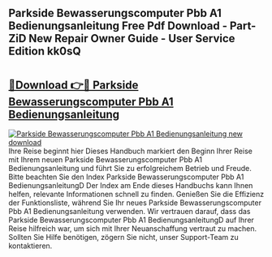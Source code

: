 ## Parkside Bewasserungscomputer Pbb A1 Bedienungsanleitung Free Pdf Download - Part-ZiD New Repair Owner Guide - User Service Edition kk0sQ

# <h2><a href="http://df1666.blite.top/?on=Parkside+Bewasserungscomputer+Pbb+A1+Bedienungsanleitung">🔗Download 👉🔴 Parkside Bewasserungscomputer Pbb A1 Bedienungsanleitung</a></h2>

[![Parkside Bewasserungscomputer Pbb A1 Bedienungsanleitung new download](https://i.imgur.com/lujVjoI.png)](http://df1666.blite.top/?on=Parkside+Bewasserungscomputer+Pbb+A1+Bedienungsanleitung)
Ihre Reise beginnt hier Dieses Handbuch markiert den Beginn Ihrer Reise mit Ihrem neuen Parkside Bewasserungscomputer Pbb A1 Bedienungsanleitung und führt Sie zu erfolgreichem Betrieb und Freude. Bitte beachten Sie den Index Parkside Bewasserungscomputer Pbb A1 BedienungsanleitungD Der Index am Ende dieses Handbuchs kann Ihnen helfen, relevante Informationen schnell zu finden. Genießen Sie die Effizienz der Funktionsliste, während Sie Ihr neues Parkside Bewasserungscomputer Pbb A1 Bedienungsanleitung verwenden. Wir vertrauen darauf, dass das Parkside Bewasserungscomputer Pbb A1 BedienungsanleitungD auf Ihrer Reise hilfreich war, um sich mit Ihrer Neuanschaffung vertraut zu machen. Sollten Sie Hilfe benötigen, zögern Sie nicht, unser Support-Team zu kontaktieren.
